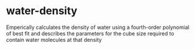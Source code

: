 # water-density
Emperically calculates the density of water using a fourth-order polynomial of best fit and describes the parameters for the cube size required to contain water molecules at that density
